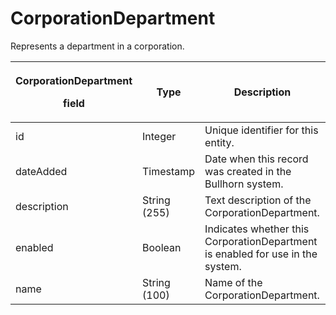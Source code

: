 # CorporationDepartment

Represents a department in a corporation.

<table>
<thead>
<tr class="header">
<th><p><strong>CorporationDepartment</strong></p>
<p><strong>field</strong></p></th>
<th><strong>Type</strong></th>
<th><strong>Description</strong></th>
<th><strong>Not null</strong></th>
<th><strong>Read-Only</strong></th>
</tr>
</thead>
<tbody>
<tr class="odd">
<td>id</td>
<td>Integer</td>
<td>Unique identifier for this entity.</td>
<td>X</td>
<td>X</td>
</tr>
<tr class="even">
<td>dateAdded</td>
<td>Timestamp</td>
<td>Date when this record was created in the Bullhorn system.</td>
<td>X</td>
<td>X</td>
</tr>
<tr class="odd">
<td>description</td>
<td>String (255)</td>
<td>Text description of the CorporationDepartment.</td>
<td> </td>
<td> </td>
</tr>
<tr class="even">
<td>enabled</td>
<td>Boolean</td>
<td>Indicates whether this CorporationDepartment is enabled for use in the system.</td>
<td>X</td>
<td>X</td>
</tr>
<tr class="odd">
<td>name</td>
<td>String (100)</td>
<td>Name of the CorporationDepartment.</td>
<td>X</td>
<td>X</td>
</tr>
</tbody>
</table>